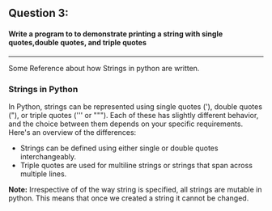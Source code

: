 ## Question 3:
#### **Write a program to to demonstrate printing a string with single quotes,double quotes, and triple quotes**
***
Some Reference about how Strings in python are written.
### Strings in Python

In Python, strings can be represented using single quotes ('), double quotes ("), or triple quotes (''' or """). Each of these has slightly different behavior, and the choice between them depends on your specific requirements. Here's an overview of the differences:

* Strings can be defined using either single or double quotes interchangeably.
* Triple quotes are used for multiline strings or strings that span across multiple lines.

**Note:** Irrespective of of the way string is specified, all strings are mutable in python. This means that once we created a string it cannot be changed.
